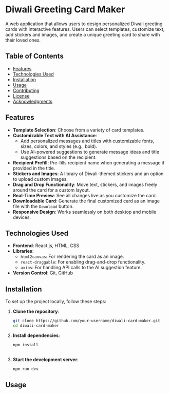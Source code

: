 # Diwali Greeting Card Maker

A web application that allows users to design personalized Diwali greeting cards with interactive features. Users can select templates, customize text, add stickers and images, and create a unique greeting card to share with their loved ones.

## Table of Contents

- [Features](#features)
- [Technologies Used](#technologies-used)
- [Installation](#installation)
- [Usage](#usage)
- [Contributing](#contributing)
- [License](#license)
- [Acknowledgments](#acknowledgments)

## Features
- **Template Selection**: Choose from a variety of card templates.
- **Customizable Text with AI Assistance**: 
  - Add personalized messages and titles with customizable fonts, sizes, colors, and styles (e.g., bold).
  - Use AI-powered suggestions to generate message ideas and title suggestions based on the recipient.
- **Recipient Prefill**: Pre-fills recipient name when generating a message if provided in the title.
- **Stickers and Images**: A library of Diwali-themed stickers and an option to upload custom images.
- **Drag and Drop Functionality**: Move text, stickers, and images freely around the card for a custom layout.
- **Real-Time Preview**: See all changes live as you customize the card.
- **Downloadable Card**: Generate the final customized card as an image file with the `Download` button.
- **Responsive Design**: Works seamlessly on both desktop and mobile devices.

## Technologies Used

- **Frontend**: React.js, HTML, CSS
- **Libraries**:
  - `html2canvas`: For rendering the card as an image.
  - `react-draggable`: For enabling drag-and-drop functionality.
  - `axios`: For handling API calls to the AI suggestion feature.
- **Version Control**: Git, GitHub

## Installation

To set up the project locally, follow these steps:

1. **Clone the repository**:

   ```bash
   git clone https://github.com/your-username/diwali-card-maker.git
   cd diwali-card-maker
2. **Install dependencies**:

   ```bash
   npm install
  
3. **Start the development server**:

   ```bash
   npm run dev


 ## Usage

